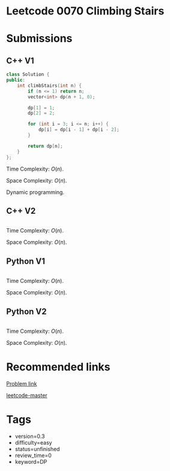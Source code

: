 # Leetcode 0070 Climbing Stairs

# Submissions

## C++ V1

```C++
class Solution {
public:
    int climbStairs(int n) {
        if (n <= 1) return n;
        vector<int> dp(n + 1, 0);

        dp[1] = 1;
        dp[2] = 2;

        for (int i = 3; i <= n; i++) {
            dp[i] = dp[i - 1] + dp[i - 2];
        }

        return dp[n];
    }
};
```

Time Complexity: $O(n)$.

Space Complexity: $O(n)$.

Dynamic programming.


## C++ V2

```C++
```

Time Complexity: $O(n)$.

Space Complexity: $O(n)$.


## Python V1

```python
```

Time Complexity: $O(n)$.

Space Complexity: $O(n)$.


## Python V2

```python

```

Time Complexity: $O(n)$.

Space Complexity: $O(n)$.


# Recommended links

[Problem link](https://leetcode.com/problems/climbing-stairs/description/)

[leetcode-master](https://github.com/youngyangyang04/leetcode-master/blob/master/problems/0070.%E7%88%AC%E6%A5%BC%E6%A2%AF.md)


# Tags

- version=0.3
- difficulty=easy
- status=unfinished
- review_time=0
- keyword=DP